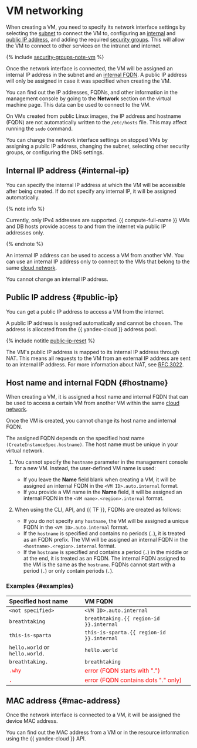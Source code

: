 # VM networking

When creating a VM, you need to specify its network interface settings by selecting the [subnet](../../vpc/concepts/network.md#subnet) to connect the VM to, configuring an [internal](#internal-ip) and [public IP address](#public-ip), and adding the required [security groups](../../vpc/concepts/security-groups.md). This will allow the VM to connect to other services on the intranet and internet.

{% include [security-groups-note-vm](../../_includes/vpc/security-groups-note-vm.md) %}

Once the network interface is connected, the VM will be assigned an internal IP address in the subnet and an [internal FQDN](#hostname). A public IP address will only be assigned in case it was specified when creating the VM.

You can find out the IP addresses, FQDNs, and other information in the management console by going to the **Network** section on the virtual machine page. This data can be used to connect to the VM.

On VMs created from public Linux images, the IP address and hostname (FQDN) are not automatically written to the `/etc/hosts` file. This may affect running the `sudo` command.

You can change the network interface settings on stopped VMs by assigning a public IP address, changing the subnet, selecting other security groups, or configuring the DNS settings.

## Internal IP address {#internal-ip}

You can specify the internal IP address at which the VM will be accessible after being created. If do not specify any internal IP, it will be assigned automatically.

{% note info %}

Currently, only IPv4 addresses are supported. {{ compute-full-name }} VMs and DB hosts provide access to and from the internet via public IP addresses only.

{% endnote %}

An internal IP address can be used to access a VM from another VM. You can use an internal IP address only to connect to the VMs that belong to the same [cloud network](../../vpc/concepts/network.md#network).

You cannot change an internal IP address.

## Public IP address {#public-ip}

You can get a public IP address to access a VM from the internet.

A public IP address is assigned automatically and cannot be chosen. The address is allocated from the {{ yandex-cloud }} address pool.

{% include notitle [public-ip-reset](../../_includes/public-ip-reset.md) %}

The VM's public IP address is mapped to its internal IP address through NAT. This means all requests to the VM from an external IP address are sent to an internal IP address. For more information about NAT, see [RFC 3022](https://www.ietf.org/rfc/rfc3022.txt).

## Host name and internal FQDN {#hostname}

When creating a VM, it is assigned a host name and internal FQDN that can be used to access a certain VM from another VM within the same [cloud network](../../vpc/concepts/network.md).

Once the VM is created, you cannot change its host name and internal FQDN.

The assigned FQDN depends on the specified host name `(CreateInstanceSpec.hostname)`. The host name must be unique in your virtual network.

1. You cannot specify the `hostname` parameter in the management console for a new VM. Instead, the user-defined VM name is used:

	* If you leave the **Name** field blank when creating a VM, it will be assigned an internal FQDN in the `<VM ID>.auto.internal` format.
   * If you provide a VM name in the **Name** field, it will be assigned an internal FQDN in the `<VM name>.<region>.internal` format.

1. When using the CLI, API, and {{ TF }}, FQDNs are created as follows:

   * If you do not specify any `hostname`, the VM will be assigned a unique FQDN in the `<VM ID>.auto.internal` format.
   * If the `hostname` is specified and contains no periods (`.`), it is treated as an FQDN prefix. The VM will be assigned an internal FQDN in the `<hostname>.<region>.internal` format.
   * If the `hostname` is specified and contains a period (`.`) in the middle or at the end, it is treated as an FQDN. The internal FQDN assigned to the VM is the same as the `hostname`. FQDNs cannot start with a period (`.`) or only contain periods (`.`).

### Examples {#examples}

| Specified host name | VM FQDN |
| :--- | :--- |
| `<not specified>` | `<VM ID>.auto.internal` |
| `breathtaking` | `breathtaking.{{ region-id }}.internal` |
| `this-is-sparta` | `this-is-sparta.{{ region-id }}.internal` |
| `hello.world` or `hello.world.` | `hello.world` |
| `breathtaking.` | `breathtaking` |
| <span style="color: red">`.why`</span> | <span style="color: red">error (FQDN starts with ".")</span> |
| <span style="color: red">`.`</span> | <span style="color: red">error (FQDN contains dots "." only)</span> |


## MAC address {#mac-address}

Once the network interface is connected to a VM, it will be assigned the device MAC address.

You can find out the MAC address from a VM or in the resource information using the {{ yandex-cloud }} API.
